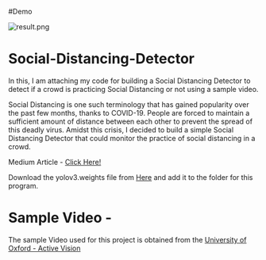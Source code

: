 #Demo

![result.png](https://github.com/Harshamanipi/slayer2/blob/main/image.gif)



# Social-Distancing-Detector
In this, I am attaching my code for building a Social Distancing Detector to detect if a crowd is practicing Social Distancing or not using a sample video.

Social Distancing is one such terminology that has gained popularity over the past few months, thanks to COVID-19. People are forced to maintain a sufficient amount of distance between each other to prevent the spread of this deadly virus. Amidst this crisis, I decided to build a simple Social Distancing Detector that could monitor the practice of social distancing in a crowd.

Medium Article - [Click Here!](https://towardsdatascience.com/covid-19-ai-enabled-social-distancing-detector-using-opencv-ea2abd827d34)

Download the yolov3.weights file from [Here]( https://pjreddie.com/media/files/yolov3.weights) and add it to the folder for this program.

# Sample Video - 

The sample Video used for this project is obtained from the [University of Oxford - Active Vision](http://www.robots.ox.ac.uk/ActiveVision/)
